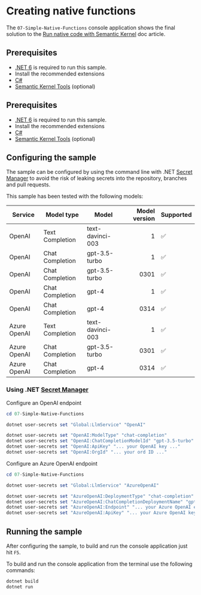 # Creating native functions

The `07-Simple-Native-Functions` console application shows the final solution to the [Run native code with Semantic Kernel](https://learn.microsoft.com/en-us/semantic-kernel/agents/plugins/native-functions/using-the-skfunction-decorator) doc article.

## Prerequisites

- [.NET 6](https://dotnet.microsoft.com/download/dotnet/6.0) is required to run this sample.
- Install the recommended extensions
- [C#](https://marketplace.visualstudio.com/items?itemName=ms-dotnettools.csharp)
- [Semantic Kernel Tools](https://marketplace.visualstudio.com/items?itemName=ms-semantic-kernel.semantic-kernel) (optional)

## Prerequisites

- [.NET 6](https://dotnet.microsoft.com/download/dotnet/6.0) is required to run this sample.
- Install the recommended extensions
- [C#](https://marketplace.visualstudio.com/items?itemName=ms-dotnettools.csharp)
- [Semantic Kernel Tools](https://marketplace.visualstudio.com/items?itemName=ms-semantic-kernel.semantic-kernel) (optional)

## Configuring the sample

The sample can be configured by using the command line with .NET [Secret Manager](https://learn.microsoft.com/en-us/aspnet/core/security/app-secrets) to avoid the risk of leaking secrets into the repository, branches and pull requests.

This sample has been tested with the following models:

| Service      | Model type      | Model            | Model version | Supported |
| ------------ | --------------- | ---------------- | ------------: | --------- |
| OpenAI       | Text Completion | text-davinci-003 |             1 | ✅        |
| OpenAI       | Chat Completion | gpt-3.5-turbo    |             1 | ✅        |
| OpenAI       | Chat Completion | gpt-3.5-turbo    |          0301 | ✅        |
| OpenAI       | Chat Completion | gpt-4            |             1 | ✅        |
| OpenAI       | Chat Completion | gpt-4            |          0314 | ✅        |
| Azure OpenAI | Text Completion | text-davinci-003 |             1 | ✅        |
| Azure OpenAI | Chat Completion | gpt-3.5-turbo    |          0301 | ✅        |
| Azure OpenAI | Chat Completion | gpt-4       |          0314 | ✅        |

### Using .NET [Secret Manager](https://learn.microsoft.com/en-us/aspnet/core/security/app-secrets)

Configure an OpenAI endpoint

```powershell
cd 07-Simple-Native-Functions

dotnet user-secrets set "Global:LlmService" "OpenAI"

dotnet user-secrets set "OpenAI:ModelType" "chat-completion"
dotnet user-secrets set "OpenAI:ChatCompletionModelId" "gpt-3.5-turbo"
dotnet user-secrets set "OpenAI:ApiKey" "... your OpenAI key ..."
dotnet user-secrets set "OpenAI:OrgId" "... your ord ID ..."
```

Configure an Azure OpenAI endpoint

```powershell
cd 07-Simple-Native-Functions

dotnet user-secrets set "Global:LlmService" "AzureOpenAI"

dotnet user-secrets set "AzureOpenAI:DeploymentType" "chat-completion"
dotnet user-secrets set "AzureOpenAI:ChatCompletionDeploymentName" "gpt-35-turbo"
dotnet user-secrets set "AzureOpenAI:Endpoint" "... your Azure OpenAI endpoint ..."
dotnet user-secrets set "AzureOpenAI:ApiKey" "... your Azure OpenAI key ..."
```

## Running the sample

After configuring the sample, to build and run the console application just hit `F5`.

To build and run the console application from the terminal use the following commands:

```powershell
dotnet build
dotnet run
```
